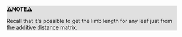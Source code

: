 <div style="margin:2em; background-color: #e0e0e0;">

<strong>⚠️NOTE️️️⚠️</strong>

Recall that it's possible to get the limb length for any leaf just from the additive distance matrix.
</div>

